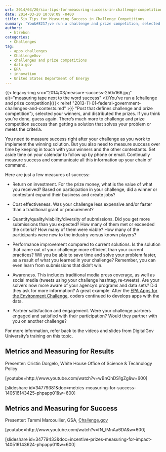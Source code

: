 ```yaml
---
url: 2014/03/20/six-tips-for-measuring-success-in-challenge-competitions.md
date: 2014-03-20 10:09:09 -0400
title: Six Tips for Measuring Success in Challenge Competitions
summary: 'You&#8217;ve run a challenge and prize competition, selected your winners, and distributed the prizes. If you think you&#8217;re done, guess again. There&#8217;s much more to challenge and prize competition success than getting a solution that solves your problem or meets the criteria. You need to measure success right'
authors:
  - ktrebon
categories:
  - Challenges
tag:
  - apps challenges
  - ChallengeGov
  - challenges and prize competitions
  - data.gov
  - EPA
  - innovation
  - United States Department of Energy
---
```


{{< legacy-img src="2014/03/measure-success-250x166.jpg" alt="measuring tape next to the word success" >}}You&#8217;ve run a [challenge and prize competition]({{< relref "2013-11-01-federal-government-challenges-and-contests.md" >}} "Post that defines challenge and prize competition"), selected your winners, and distributed the prizes. If you think you&#8217;re done, guess again. There&#8217;s much more to challenge and prize competition success than getting a solution that solves your problem or meets the criteria.

You need to measure success right after your challenge as you work to implement the winning solution. But you also need to measure success over time by keeping in touch with your winners and the other contestants. Set aside time on your calendar to follow up by phone or email. Continually measure success and communicate all this information up your chain of command.

Here are just a few measures of success:

  * Return on investment. For the prize money, what is the value of what you received?  Based on participation in your challenge, did a winner or contestant expand their business and create jobs?

  * Cost effectiveness. Was your challenge less expensive and/or faster than a traditional grant or procurement?

<div>
  <ul>
    <li>
      Quantity/quality/viability/diversity of submissions. Did you get more submissions than you expected? How many of them met or exceeded the criteria? How many of them were viable? How many of the participants were new to the industry versus known players?
    </li>
  </ul>
</div>

<div>
  <ul>
    <li>
      Performance improvement compared to current solutions. Is the solution that came out of your challenge more efficient than your current practices? Will you be able to save time and solve your problem faster, as a result of what you learned in your challenge? Remember, you can even learn from submissions that didn&#8217;t win.
    </li>
  </ul>
</div>

<div>
  <ul>
    <li>
      Awareness. This includes traditional media press coverage, as well as social media (tweets using your challenge hashtag, re-tweets). Are your solvers now more aware of your agency&#8217;s programs and data sets? Did they ask for more information? A great example: After the <a title="EPA Apps for the Environment Challenge" href="http://appsfortheenvironment.challengepost.com/">EPA Apps for the Environment Challenge</a>, coders continued to develops apps with the data.
    </li>
  </ul>
</div>

<div>
  <ul>
    <li>
      Partner satisfaction and engagement. Were your challenge partners engaged and satisfied with their participation? Would they partner with you on another challenge?
    </li>
  </ul>
  
  <p>
    For more information, refer back to the videos and slides from DigitalGov University&#8217;s training on this topic.
  </p>
  
  <h2>
    Metrics and Measuring for Results
  </h2>
  
  <p>
    Presenter: Cristin Dorgelo, White House Office of Science & Technology Policy
  </p>
  
  <p>
    [youtube=http://www.youtube.com/watch?v=wBnQhDS1gZg&w=600]
  </p>
  
  <p>
    [slideshare id=34779381&doc=metrics-measuring-for-success-140516143425-phpapp01&w=600]
  </p>
  
  <p>
     
  </p>
  
  <h2>
    Metrics and Measuring for Success
  </h2>
  
  <p>
    Presenter: Tammi Marcoullier, GSA, <a href="https://challenge.gov/">Challenge.gov</a>
  </p>
  
  <p>
    [youtube=http://www.youtube.com/watch?v=fN_IMnAa6DA&w=600]
  </p>
  
  <p>
    [slideshare id=34779433&doc=incentive-prizes-measuring-for-impact-140516143624-phpapp01&w=600]
  </p>
  
  <p>
     
  </p>
</div>